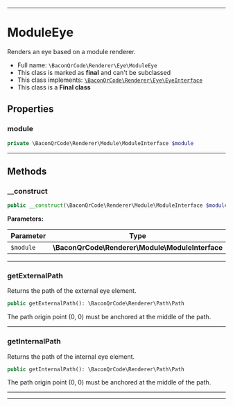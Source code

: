 ***

# ModuleEye

Renders an eye based on a module renderer.

* Full name: `\BaconQrCode\Renderer\Eye\ModuleEye`
* This class is marked as **final** and can't be subclassed
* This class implements:
  [`\BaconQrCode\Renderer\Eye\EyeInterface`](./EyeInterface.md)
* This class is a **Final class**

## Properties

### module

```php
private \BaconQrCode\Renderer\Module\ModuleInterface $module
```

***

## Methods

### __construct

```php
public __construct(\BaconQrCode\Renderer\Module\ModuleInterface $module): mixed
```

**Parameters:**

| Parameter | Type | Description |
|-----------|------|-------------|
| `$module` | **\BaconQrCode\Renderer\Module\ModuleInterface** |  |

***

### getExternalPath

Returns the path of the external eye element.

```php
public getExternalPath(): \BaconQrCode\Renderer\Path\Path
```

The path origin point (0, 0) must be anchored at the middle of the path.









***

### getInternalPath

Returns the path of the internal eye element.

```php
public getInternalPath(): \BaconQrCode\Renderer\Path\Path
```

The path origin point (0, 0) must be anchored at the middle of the path.









***


***

